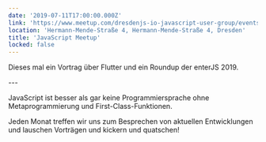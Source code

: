 ```yaml
---
date: '2019-07-11T17:00:00.000Z'
link: 'https://www.meetup.com/dresdenjs-io-javascript-user-group/events/wwdfrqyzkbpb/'
location: 'Hermann-Mende-Straße 4, Hermann-Mende-Straße 4, Dresden'
title: 'JavaScript Meetup'
locked: false
---
```

Dieses mal ein Vortrag über Flutter und ein Roundup der enterJS 2019.

\---

JavaScript ist besser als gar keine Programmiersprache ohne Metaprogrammierung und First-Class-Funktionen.

Jeden Monat treffen wir uns zum Besprechen von aktuellen Entwicklungen und lauschen Vorträgen und kickern und quatschen!
